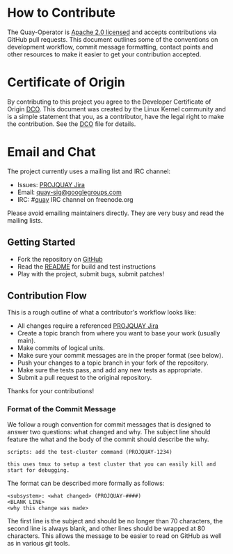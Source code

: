 # How to Contribute

The Quay-Operator is [Apache 2.0 licensed](LICENSE) and accepts contributions via GitHub pull requests.
This document outlines some of the conventions on development workflow, commit message formatting, contact points and other resources to make it easier to get your contribution accepted.

# Certificate of Origin

By contributing to this project you agree to the Developer Certificate of Origin [DCO](../DCO).
This document was created by the Linux Kernel community and is a simple statement that you, as a contributor, have the legal right to make the contribution.
See the [DCO](../DCO) file for details.

# Email and Chat

The project currently uses a mailing list and IRC channel:

- Issues: [PROJQUAY Jira](https://issues.redhat.com/projects/PROJQUAY/issues)
- Email: [quay-sig@googlegroups.com](https://groups.google.com/g/quay-sig)
- IRC: #[quay](irc://irc.freenode.org:6667/#quay) IRC channel on freenode.org

Please avoid emailing maintainers directly.
They are very busy and read the mailing lists.

## Getting Started

- Fork the repository on [GitHub](https://github.com/quay/quay-operator)
- Read the [README](../README.md) for build and test instructions
- Play with the project, submit bugs, submit patches!

## Contribution Flow

This is a rough outline of what a contributor's workflow looks like:

- All changes require a referenced [PROJQUAY Jira](https://issues.redhat.com/projects/PROJQUAY/issues)
- Create a topic branch from where you want to base your work (usually main).
- Make commits of logical units.
- Make sure your commit messages are in the proper format (see below).
- Push your changes to a topic branch in your fork of the repository.
- Make sure the tests pass, and add any new tests as appropriate.
- Submit a pull request to the original repository.

Thanks for your contributions!

### Format of the Commit Message

We follow a rough convention for commit messages that is designed to answer two questions: what changed and why.
The subject line should feature the what and the body of the commit should describe the why.

```
scripts: add the test-cluster command (PROJQUAY-1234)

this uses tmux to setup a test cluster that you can easily kill and
start for debugging.
```

The format can be described more formally as follows:

```
<subsystem>: <what changed> (PROJQUAY-####)
<BLANK LINE>
<why this change was made>
```

The first line is the subject and should be no longer than 70 characters, the second line is always blank, and other lines should be wrapped at 80 characters.
This allows the message to be easier to read on GitHub as well as in various git tools.